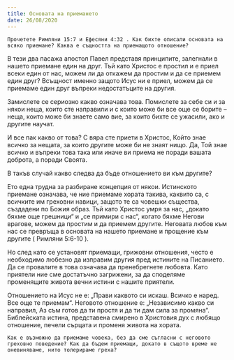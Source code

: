 ```yaml
---
title: Основата на приемането
date: 26/08/2020
---
```


`Прочетете Римляни 15:7 и Ефесяни 4:32 . Как бихте описали основата на всяко приемане? Каква е същността на приемащото отношение?`

В тези два пасажа апостол Павел представя принципите, залегнали в нашето приемане един на друг. Тъй като Христос е простил и е приел всеки един от нас, можем ли да откажем да простим и да се приемем един друг? Всъщност именно защото Исус ни е приел, можем да се приемаме един друг въпреки недостатъците на другия.

Замислете се сериозно какво означава това. Помислете за себе си и за някои неща, които сте направили и с които може би все още се борите – неща, които може би знаете само вие, за които бихте се ужасили, ако и другите научат.

И все пак какво от това? С вяра сте приети в Христос, Който знае всичко за нещата, за които другите може би не знаят нищо. Да, Той знае всичко и въпреки това така или иначе ви приема не поради вашата доброта, а поради Своята.

В такъв случай какво следва да бъде отношението ви към другите?

Ето една трудна за разбиране концепция от някои. Истинското приемане означава, че ние приемаме хората такива, каквито са, с всичките им греховни навици, защото те са човешки същества, създадени по Божия образ. Тъй като Христос умря за нас, „докато бяхме още грешници“ и „се примири с нас“, когато бяхме Негови врагове, можем да простим и да приемем другите. Неговата любов към нас се превръща в основата на нашето приемане и прощение към другите ( Римляни 5:6-10 ).

Но след като се установят приемащи, грижовни отношения, често е необходимо любезно да изправим другия пред истините на Писанието. Да се провалите в това означава да пренебрегнете любовта. Като приятели ние сме достатъчно загрижени, за да споделяме променящите живота вечни истини с нашите приятели.

Отношението на Исус не е: „Прави каквото си искаш. Всичко е наред. Все още те приемам“. Неговото отношение е: „Независимо какво си направил, Аз съм готов да ти простя и да ти дам сила за промяна“. Библейската истина, представена смирено в Христовия дух с любящо отношение, печели сърцата и променя живота на хората.

`Как е възможно да приемаме човека, без да сме съгласни с неговото греховно поведение? Как да бъдем приемащи, докато в същото време не оневиняваме, нито толерираме греха?`